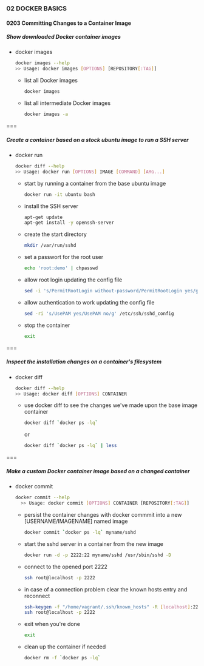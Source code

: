 ### 02 DOCKER BASICS
#### 0203 Committing Changes to a Container Image

##### Show downloaded Docker container images

- docker images
  ```bash
  docker images --help
  >> Usage: docker images [OPTIONS] [REPOSITORY[:TAG]]
  ```

  - list all Docker images
    ```bash
    docker images
    ```

  - list all intermediate Docker images
    ```bash
    docker images -a
    ```

===

##### Create a container based on a stock ubuntu image to run a SSH server

- docker run
  ```bash
  docker diff --help
  >> Usage: docker run [OPTIONS] IMAGE [COMMAND] [ARG...]
  ```

  - start by running a container from the base ubuntu image
    ```bash
    docker run -it ubuntu bash
    ```

  - install the SSH server
    ```bash
    apt-get update
    apt-get install -y openssh-server
    ```

  - create the start directory
    ```bash
    mkdir /var/run/sshd
    ```

  - set a passwort for the root user
    ```bash
    echo 'root:demo' | chpasswd
    ```

  - allow root login updating the config file
    ```bash
    sed -i 's/PermitRootLogin without-password/PermitRootLogin yes/g' /etc/ssh/sshd_config
    ```

  - allow authentication to work updating the config file
    ```bash
    sed -ri 's/UsePAM yes/UsePAM no/g' /etc/ssh/sshd_config
    ```

  - stop the container
    ```bash
    exit
    ```

===

##### Inspect the installation changes on a container's filesystem

- docker diff
  ```bash
  docker diff --help
  >> Usage: docker diff [OPTIONS] CONTAINER
  ```

  - use docker diff to see the changes we've made upon the base image container
    ```bash
    docker diff `docker ps -lq`
    ```

    or

    ```bash
    docker diff `docker ps -lq` | less
    ```

===

##### Make a custom Docker container image based on a changed container

- docker commit
  ```bash
  docker commit --help
    >> Usage: docker commit [OPTIONS] CONTAINER [REPOSITORY[:TAG]]
  ```

  - persist the container changes with docker commmit into a new [USERNAME/IMAGENAME] named image
    ```bash
    docker commit `docker ps -lq` myname/sshd
    ```

  - start the sshd server in a container from the new image
    ```bash
    docker run -d -p 2222:22 myname/sshd /usr/sbin/sshd -D
    ```

  - connect to the opened port 2222
    ```bash
    ssh root@localhost -p 2222
    ```

  - in case of a connection problem clear the known hosts entry and reconnect
    ```bash
    ssh-keygen -f "/home/vagrant/.ssh/known_hosts" -R [localhost]:2222
    ssh root@localhost -p 2222
    ```

  - exit when you're done
    ```bash
    exit
    ```

  - clean up the container if needed
    ```bash
    docker rm -f `docker ps -lq`
    ```
